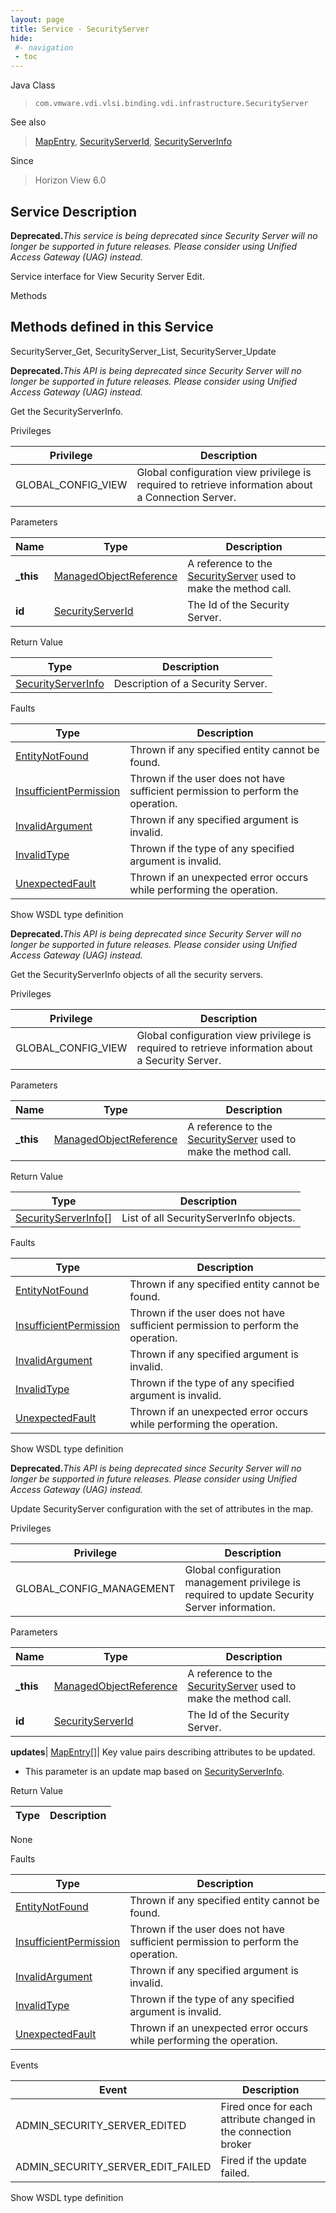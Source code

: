 ```yaml
---
layout: page
title: Service - SecurityServer
hide:
 #- navigation
 - toc
---
```


  
   
  



Java Class  
> `com.vmware.vdi.vlsi.binding.vdi.infrastructure.SecurityServer`

See also  
> [MapEntry](vdi.util.MapEntry.md), [SecurityServerId](vdi.entity.SecurityServerId.md), [SecurityServerInfo](vdi.infrastructure.SecurityServer.SecurityServerInfo.md)

Since  
> Horizon View 6.0


  


## Service Description

**Deprecated.**_This service is being deprecated since Security Server will no longer be supported in future releases. Please consider using Unified Access Gateway (UAG) instead._

Service interface for View Security Server Edit. 

Methods

Methods defined in this Service   
---  
SecurityServer_Get, SecurityServer_List, SecurityServer_Update  
  



**Deprecated.**_This API is being deprecated since Security Server will no longer be supported in future releases. Please consider using Unified Access Gateway (UAG) instead._

Get the SecurityServerInfo. 

Privileges 

Privilege |  Description   
---|---  
GLOBAL_CONFIG_VIEW|  Global configuration view privilege is required to retrieve information about a Connection Server.   
  


Parameters 

Name| Type| Description  
---|---|---  
**_this**| [ManagedObjectReference](vmodl.ManagedObjectReference.md)|  A reference to the [SecurityServer](vdi.infrastructure.SecurityServer.md) used to make the method call.   
**id**| [SecurityServerId](vdi.entity.SecurityServerId.md)|  The Id of the Security Server.   
  
  


Return Value 

Type |  Description   
---|---  
[SecurityServerInfo](vdi.infrastructure.SecurityServer.SecurityServerInfo.md)| Description of a Security Server.  
  


Faults 

Type |  Description   
---|---  
[EntityNotFound](vdi.fault.EntityNotFound.md)| Thrown if any specified entity cannot be found.  
[InsufficientPermission](vdi.fault.InsufficientPermission.md)| Thrown if the user does not have sufficient permission to perform the operation.  
[InvalidArgument](vdi.fault.InvalidArgument.md)| Thrown if any specified argument is invalid.  
[InvalidType](vdi.fault.InvalidType.md)| Thrown if the type of any specified argument is invalid.  
[UnexpectedFault](vdi.fault.UnexpectedFault.md)| Thrown if an unexpected error occurs while performing the operation.  
  
Show WSDL type definition

  
  
  



**Deprecated.**_This API is being deprecated since Security Server will no longer be supported in future releases. Please consider using Unified Access Gateway (UAG) instead._

Get the SecurityServerInfo objects of all the security servers. 

Privileges 

Privilege |  Description   
---|---  
GLOBAL_CONFIG_VIEW|  Global configuration view privilege is required to retrieve information about a Security Server.   
  


Parameters 

Name| Type| Description  
---|---|---  
**_this**| [ManagedObjectReference](vmodl.ManagedObjectReference.md)|  A reference to the [SecurityServer](vdi.infrastructure.SecurityServer.md) used to make the method call.   
  


Return Value 

Type |  Description   
---|---  
[SecurityServerInfo[]](vdi.infrastructure.SecurityServer.SecurityServerInfo.md)| List of all SecurityServerInfo objects.  
  


Faults 

Type |  Description   
---|---  
[EntityNotFound](vdi.fault.EntityNotFound.md)| Thrown if any specified entity cannot be found.  
[InsufficientPermission](vdi.fault.InsufficientPermission.md)| Thrown if the user does not have sufficient permission to perform the operation.  
[InvalidArgument](vdi.fault.InvalidArgument.md)| Thrown if any specified argument is invalid.  
[InvalidType](vdi.fault.InvalidType.md)| Thrown if the type of any specified argument is invalid.  
[UnexpectedFault](vdi.fault.UnexpectedFault.md)| Thrown if an unexpected error occurs while performing the operation.  
  
Show WSDL type definition

  
  
  



**Deprecated.**_This API is being deprecated since Security Server will no longer be supported in future releases. Please consider using Unified Access Gateway (UAG) instead._

Update SecurityServer configuration with the set of attributes in the map. 

Privileges 

Privilege |  Description   
---|---  
GLOBAL_CONFIG_MANAGEMENT|  Global configuration management privilege is required to update Security Server information.   
  


Parameters 

Name| Type| Description  
---|---|---  
**_this**| [ManagedObjectReference](vmodl.ManagedObjectReference.md)|  A reference to the [SecurityServer](vdi.infrastructure.SecurityServer.md) used to make the method call.   
**id**| [SecurityServerId](vdi.entity.SecurityServerId.md)|  The Id of the Security Server.   
  
**updates**| [MapEntry[]](vdi.util.MapEntry.md)|  Key value pairs describing attributes to be updated.   


  * This parameter is an update map based on [SecurityServerInfo](vdi.infrastructure.SecurityServer.SecurityServerInfo.md "SecurityServerInfo"). 

  
  


Return Value 

Type |  Description   
---|---  
None  
  


Faults 

Type |  Description   
---|---  
[EntityNotFound](vdi.fault.EntityNotFound.md)| Thrown if any specified entity cannot be found.  
[InsufficientPermission](vdi.fault.InsufficientPermission.md)| Thrown if the user does not have sufficient permission to perform the operation.  
[InvalidArgument](vdi.fault.InvalidArgument.md)| Thrown if any specified argument is invalid.  
[InvalidType](vdi.fault.InvalidType.md)| Thrown if the type of any specified argument is invalid.  
[UnexpectedFault](vdi.fault.UnexpectedFault.md)| Thrown if an unexpected error occurs while performing the operation.  
  


Events 

Event |  Description   
---|---  
ADMIN_SECURITY_SERVER_EDITED|  Fired once for each attribute changed in the connection broker   
ADMIN_SECURITY_SERVER_EDIT_FAILED|  Fired if the update failed.   
  
Show WSDL type definition

  
  
  
  
  
  
  
